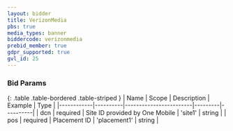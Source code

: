 ```yaml
---
layout: bidder
title: VerizonMedia
pbs: true
media_types: banner
biddercode: verizonmedia
prebid_member: true
gdpr_supported: true
gvl_id: 25
---
```


### Bid Params

{: .table .table-bordered .table-striped }
| Name       | Scope    | Description            | Example | Type     |
|------------|----------|------------------------|---------|----------|
| dcn | required | Site ID provided by One Mobile | 'site1' | string |
| pos | required | Placement ID | 'placement1' | string |
